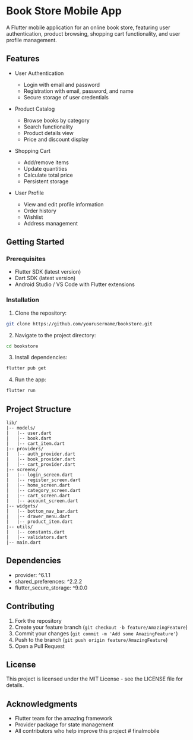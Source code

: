 # Book Store Mobile App

A Flutter mobile application for an online book store, featuring user authentication, product browsing, shopping cart functionality, and user profile management.

## Features

- User Authentication
  - Login with email and password
  - Registration with email, password, and name
  - Secure storage of user credentials

- Product Catalog
  - Browse books by category
  - Search functionality
  - Product details view
  - Price and discount display

- Shopping Cart
  - Add/remove items
  - Update quantities
  - Calculate total price
  - Persistent storage

- User Profile
  - View and edit profile information
  - Order history
  - Wishlist
  - Address management

## Getting Started

### Prerequisites

- Flutter SDK (latest version)
- Dart SDK (latest version)
- Android Studio / VS Code with Flutter extensions

### Installation

1. Clone the repository:
```bash
git clone https://github.com/yourusername/bookstore.git
```

2. Navigate to the project directory:
```bash
cd bookstore
```

3. Install dependencies:
```bash
flutter pub get
```

4. Run the app:
```bash
flutter run
```

## Project Structure

```
lib/
|-- models/
|   |-- user.dart
|   |-- book.dart
|   |-- cart_item.dart
|-- providers/
|   |-- auth_provider.dart
|   |-- book_provider.dart
|   |-- cart_provider.dart
|-- screens/
|   |-- login_screen.dart
|   |-- register_screen.dart
|   |-- home_screen.dart
|   |-- category_screen.dart
|   |-- cart_screen.dart
|   |-- account_screen.dart
|-- widgets/
|   |-- bottom_nav_bar.dart
|   |-- drawer_menu.dart
|   |-- product_item.dart
|-- utils/
|   |-- constants.dart
|   |-- validators.dart
|-- main.dart
```

## Dependencies

- provider: ^6.1.1
- shared_preferences: ^2.2.2
- flutter_secure_storage: ^9.0.0

## Contributing

1. Fork the repository
2. Create your feature branch (`git checkout -b feature/AmazingFeature`)
3. Commit your changes (`git commit -m 'Add some AmazingFeature'`)
4. Push to the branch (`git push origin feature/AmazingFeature`)
5. Open a Pull Request

## License

This project is licensed under the MIT License - see the LICENSE file for details.

## Acknowledgments

- Flutter team for the amazing framework
- Provider package for state management
- All contributors who help improve this project
#   f i n a l m o b i l e  
 